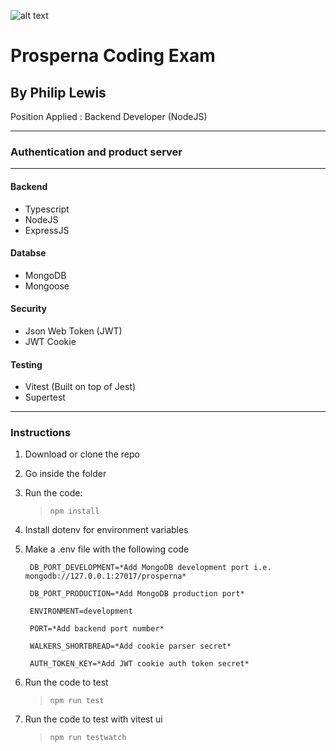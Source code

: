 ![alt text](https://prosperna.com/wp-content/uploads/2021/08/ProspernaLogo.svg)

# Prosperna Coding Exam

## By Philip Lewis

Position Applied : Backend Developer (NodeJS)

---

### Authentication and product server

---

#### Backend

- Typescript
- NodeJS
- ExpressJS

#### Databse

- MongoDB
- Mongoose

#### Security

- Json Web Token (JWT)
- JWT Cookie

#### Testing

- Vitest (Built on top of Jest)
- Supertest

---

### Instructions

1. Download or clone the repo
2. Go inside the folder
3. Run the code:
   > `npm install`
4. Install dotenv for environment variables
5. Make a .env file with the following code

   ```
    DB_PORT_DEVELOPMENT=*Add MongoDB development port i.e. mongodb://127.0.0.1:27017/prosperna*

    DB_PORT_PRODUCTION=*Add MongoDB production port*

    ENVIRONMENT=development

    PORT=*Add backend port number*

    WALKERS_SHORTBREAD=*Add cookie parser secret*

    AUTH_TOKEN_KEY=*Add JWT cookie auth token secret*
   ```

6. Run the code to test
   > `npm run test`

7. Run the code to test with vitest ui
   > `npm run testwatch`

